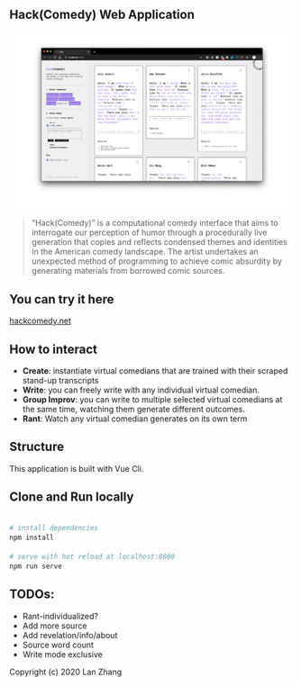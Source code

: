 ## Hack(Comedy) Web Application

![cover image](/src/assets/img/Brand_Interface_group.png)

> “Hack(Comedy)” is a computational comedy interface that aims to interrogate our perception of humor through a procedurally live generation that copies and reflects condensed themes and identities in the American comedy landscape. The artist undertakes an unexpected method of programming to achieve comic absurdity by generating materials from borrowed comic sources.

## You can try it here
[hackcomedy.net](www.hackcomedy.net)

## How to interact

- <b>Create</b>: instantiate virtual comedians that are trained with their scraped stand-up transcripts
- <b>Write</b>: you can freely write with any individual virtual comedian.
- <b>Group Improv</b>: you can write to multiple selected virtual comedians at the same time, watching them generate different outcomes.
- <b>Rant</b>: Watch any virtual comedian generates on its own term

## Structure

This application is built with Vue Cli.

## Clone and Run locally

``` bash

# install dependencies
npm install

# serve with hot reload at localhost:8080
npm run serve

```


## TODOs:

- Rant-individualized?
- Add more source
- Add revelation/info/about
- Source word count
- Write mode exclusive

Copyright (c) 2020 Lan Zhang
